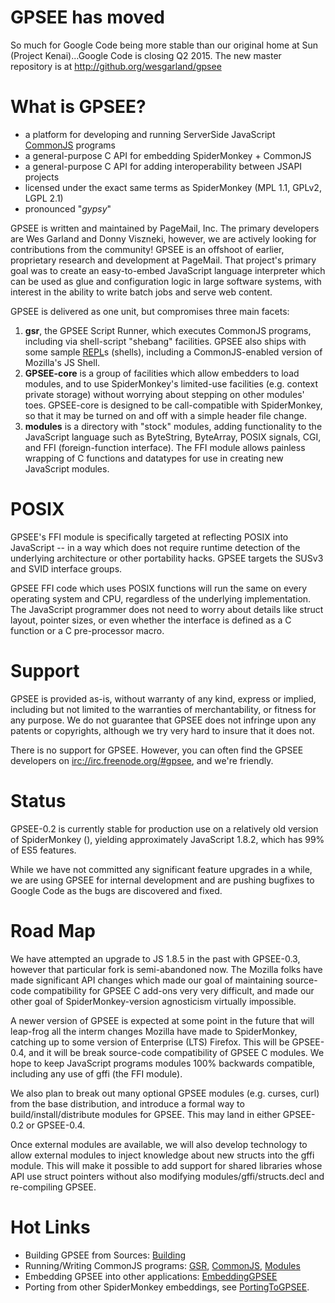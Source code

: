# GPSEE has moved #
So much for Google Code being more stable than our original home at Sun (Project Kenai)...Google Code is closing Q2 2015.   The new master repository is at http://github.org/wesgarland/gpsee

# What is GPSEE? #

  * a platform for developing and running ServerSide JavaScript [CommonJS](CommonJS.md) programs
  * a general-purpose C API for embedding SpiderMonkey + CommonJS
  * a general-purpose C API for adding interoperability between JSAPI projects
  * licensed under the exact same terms as SpiderMonkey (MPL 1.1, GPLv2, LGPL 2.1)
  * pronounced "_gypsy_"

GPSEE is written and maintained by PageMail, Inc. The primary developers are Wes Garland and Donny Viszneki, however, we are actively looking for contributions from the community! GPSEE is an offshoot of earlier, proprietary research and development at PageMail. That project's primary goal was to create an easy-to-embed JavaScript language interpreter which can be used as glue and configuration logic in large software systems, with interest in the ability to write batch jobs and serve web content.

GPSEE is delivered as one unit, but compromises three main  facets:

  1. **gsr**, the GPSEE Script Runner, which executes CommonJS programs, including via shell-script "shebang" facilities. GPSEE also ships with some sample [REPL](REPL.md)s (shells), including a CommonJS-enabled version of Mozilla's JS Shell.
  1. **GPSEE-core** is a group of facilities which allow embedders to load modules, and to use SpiderMonkey's limited-use facilities (e.g. context private storage) without worrying about stepping on other modules' toes. GPSEE-core is designed to be call-compatible with SpiderMonkey, so that it may be turned on and off with a simple header file change.
  1. **modules** is a directory with "stock" modules, adding functionality to the JavaScript language such as ByteString, ByteArray, POSIX signals, CGI, and FFI (foreign-function interface). The FFI module allows painless wrapping of C functions and datatypes for use in creating new JavaScript modules.

# POSIX #

GPSEE's FFI module is specifically targeted at reflecting POSIX into JavaScript -- in a way which does not require runtime detection of the underlying architecture or other portability hacks.  GPSEE targets the SUSv3 and SVID interface groups.

GPSEE FFI code which uses POSIX functions will run the same on every operating system and CPU, regardless of the underlying implementation. The JavaScript programmer does not need to worry about details like struct layout, pointer sizes, or even whether the interface is defined as a C function or a C pre-processor macro.

# Support #

GPSEE is provided as-is, without warranty of any kind, express or implied, including but not limited to the warranties of merchantability, or fitness for any purpose. We do not guarantee that GPSEE does not infringe upon any patents or copyrights, although we try very hard to insure that it does not.

There is no support for GPSEE. However, you can often find the GPSEE developers on [irc://irc.freenode.org/#gpsee](irc://irc.freenode.org/#gpsee), and we're friendly.

# Status #

GPSEE-0.2 is currently stable for production use on a relatively old version of SpiderMonkey (), yielding approximately JavaScript 1.8.2, which has 99% of ES5 features.

While we have not committed any significant feature upgrades in a while, we are using GPSEE for internal development and are pushing bugfixes to Google Code as the bugs are discovered and fixed.

# Road Map #
We have attempted an upgrade to JS 1.8.5 in the past with GPSEE-0.3, however that particular fork is semi-abandoned now. The Mozilla folks have made significant API changes which made our goal of maintaining source-code compatibility for GPSEE C add-ons very very difficult, and made our other goal of SpiderMonkey-version agnosticism virtually impossible.

A newer version of GPSEE is expected at some point in the future that will leap-frog all the interm changes Mozilla have made to SpiderMonkey, catching up to some version of Enterprise (LTS) Firefox.  This will be GPSEE-0.4, and it will be break source-code compatibility of GPSEE C modules.   We hope to keep JavaScript programs modules 100% backwards compatible, including any use of gffi (the FFI module).

We also plan to break out many optional GPSEE modules (e.g. curses, curl) from the base distribution, and introduce a formal way to build/install/distribute modules for GPSEE.  This may land in either GPSEE-0.2 or GPSEE-0.4.

Once external modules are available, we will also develop technology to allow external modules to inject knowledge about new structs into the gffi module. This will make it possible to add support for shared libraries whose API use struct pointers without also modifying modules/gffi/structs.decl and re-compiling GPSEE.

# Hot Links #

  * Building GPSEE from Sources: [Building](Building.md)
  * Running/Writing CommonJS programs: [GSR](GSR.md), [CommonJS](CommonJS.md), [Modules](Modules.md)
  * Embedding GPSEE into other applications: [EmbeddingGPSEE](EmbeddingGPSEE.md)
  * Porting from other SpiderMonkey embeddings, see [PortingToGPSEE](PortingToGPSEE.md).